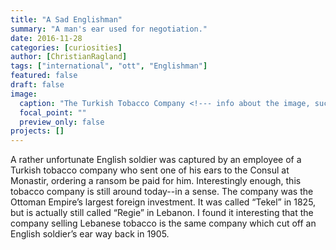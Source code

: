```yaml
---
title: "A Sad Englishman"
summary: "A man's ear used for negotiation."
date: 2016-11-28
categories: [curiosities]
author: [ChristianRagland]
tags: ["international", "ott", "Englishman"]
featured: false
draft: false
image:
  caption: "The Turkish Tobacco Company <!--- info about the image, such as date of issue --->"
  focal_point: ""
  preview_only: false
projects: []
---
```

A rather unfortunate English soldier was captured by an employee of a Turkish tobacco company who sent one of his ears to the Consul at Monastir, ordering a ransom be paid for him.  Interestingly enough, this tobacco company is still around today--in a sense.  The company was the Ottoman Empire’s largest foreign investment.  It was called “Tekel” in 1825, but is actually still called “Regie” in Lebanon.  I found it interesting that the company selling Lebanese tobacco is the same company which cut off an English soldier’s ear way back in 1905.
